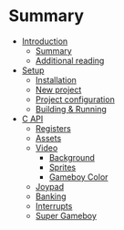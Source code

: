 # Summary

- [Introduction](introduction.md)
  - [Summary](introduction/summary.md)
  - [Additional reading](introduction/reading.md)
- [Setup](setup.md)
  - [Installation](setup/installation.md)
  - [New project](setup/newproject.md)
  - [Project configuration](setup/configuration.md)
  - [Building & Running](setup/running.md)
- [C API](api/c.md)
  - [Registers](api/c/hardware.md)
  - [Assets]()
  - [Video](api/c/video.md)
    - [Background]()
    - [Sprites]()
    - [Gameboy Color]()
  - [Joypad](api/c/joypad.md)
  - [Banking]()
  - [Interrupts]()
  - [Super Gameboy]()
